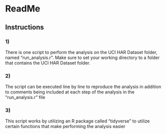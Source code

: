 ReadMe
======

Instructions
------------

### 1)

There is one script to perform the analysis on the UCI HAR Dataset
folder, named “run\_analysis.r”. Make sure to set your working directory
to a folder that contains the UCI HAR Dataset folder.

### 2)

The script can be executed line by line to reproduce the analysis in
addition to comments being included at each step of the analysis in the
“run\_analysis.r” file

### 3)

This script works by utilizing an R package called “tidyverse” to
utilize certain functions that make performing the analysis easier

